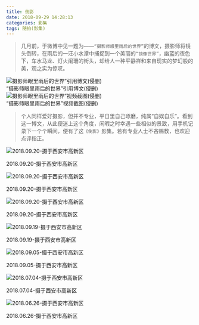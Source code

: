 ```yaml
---
title: 倒影
date: 2018-09-29 14:28:13
categories: 影集
tags: 随拍(影集)
---
```


> 几月前，于微博中见一题为——`“摄影师眼里雨后的世界”`的博文，摄影师将镜头倒转，在雨后的一汪小水潭中捕捉到一个美丽的`“镜像世界”`，幽蓝的夜色下，车水马龙、灯火阑珊的街头，却给人一种平静祥和来自现实的梦幻般的美，观之实为惊叹。

<img id="sina-blog" src="/medias/galleries/reflection/sina-blog.jpg" alt="摄影师眼里雨后的世界”引用博文(侵删)"/>
<div class="gallery-tip-ceter">“摄影师眼里雨后的世界”引用博文(侵删)</div>

<img id="sina-blog-img" src="/medias/galleries/reflection/sina-blog-img.jpg" alt="摄影师眼里雨后的世界”视频截图(侵删)"/>
<div class="gallery-tip-ceter">“摄影师眼里雨后的世界”视频截图(侵删)</div>


>个人同样爱好摄影，但并不专业，平日里自己琢磨，纯属“自娱自乐”。看到这一博文，从此便迷上这个角度，闲暇之时幸遇一些相似的景致，用手机记录下一个个瞬间，便有了这`《倒影》`影集。若有专业人士不吝赐教，也欢迎点评指正。

![2018.09.20-摄于西安市高新区][1]
<div class="gallery-tip-ceter">2018.09.20-摄于西安市高新区</div>

![2018.09.20-摄于西安市高新区][2]
<div class="gallery-tip-ceter">2018.09.20-摄于西安市高新区</div>

![2018.09.20-摄于西安市高新区][3]
<div class="gallery-tip-ceter">2018.09.20-摄于西安市高新区</div>

![2018.09.19-摄于西安市高新区][4]
<div class="gallery-tip-ceter">2018.09.19-摄于西安市高新区</div>

![2018.09.05-摄于西安市高新区][5]
<div class="gallery-tip-ceter">2018.09.05-摄于西安市高新区</div>

![2018.07.04-摄于西安市高新区][6]
<div class="gallery-tip-ceter">2018.07.04-摄于西安市高新区</div>

![2018.06.26-摄于西安市高新区][7]
<div class="gallery-tip-ceter">2018.06.26-摄于西安市高新区</div>


[1]: /medias/galleries/reflection/20180920_193227.jpg
[2]: /medias/galleries/reflection/20180920_193229.jpg
[3]: /medias/galleries/reflection/20180920_193340.jpg
[4]: /medias/galleries/reflection/20180919_184602.jpg
[5]: /medias/galleries/reflection/20180905_191759.jpg
[6]: /medias/galleries/reflection/20180704_211340.jpg
[7]: /medias/galleries/reflection/20180626_191742.jpg


<style>
  #galleryContent img#sina-blog-img,
  #galleryContent img#sina-blog {
    width: auto;
  }
</style>